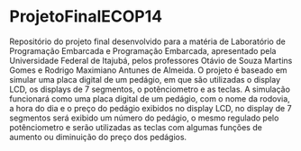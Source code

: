 # ProjetoFinalECOP14

Repositório do projeto final desenvolvido para a matéria de Laboratório de Programação Embarcada e Programação Embarcada, apresentado pela Universidade Federal de Itajubá, pelos professores Otávio de Souza Martins Gomes e Rodrigo Maximiano Antunes de Almeida. O projeto é baseado em simular uma placa digital de um pedágio, em que são utilizadas o display LCD, os displays de 7 segmentos, o potênciometro e as teclas. 
A simulação funcionará como uma placa digital de um pedágio, com o nome da rodovia, a hora do dia e o preço do pedágio exibidos no display LCD, no display de 7 segmentos será exibido um número do pedágio, o mesmo regulado pelo potênciometro e serão utilizadas as teclas com algumas funções de aumento ou diminuição do preço dos pedágios.


